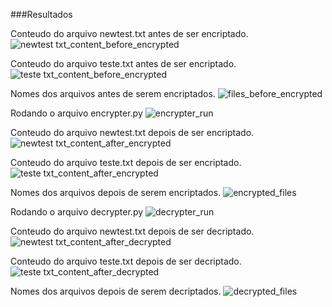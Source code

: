 ###Resultados

Conteudo do arquivo newtest.txt antes de ser encriptado.
![newtest txt_content_before_encrypted](https://github.com/user-attachments/assets/67954a99-6261-4779-b1a1-719c3f653343)

Conteudo do arquivo teste.txt antes de ser encriptado.
![teste txt_content_before_encrypted](https://github.com/user-attachments/assets/6a974de9-cffa-4851-8b09-6d839a609dae)

Nomes dos arquivos antes de serem encriptados.
![files_before_encrypted](https://github.com/user-attachments/assets/c8d1ad64-2058-498d-9100-158a534f4e8a)


Rodando o arquivo encrypter.py
![encrypter_run](https://github.com/user-attachments/assets/0fe4c4be-539c-42a8-a2ac-73033868b625)

Conteudo do arquivo newtest.txt depois de ser encriptado.
![newtest txt_content_after_encrypted](https://github.com/user-attachments/assets/935ee5b7-8965-46de-a7db-cf09b5222f7c)

Conteudo do arquivo teste.txt depois de ser encriptado.
![teste txt_content_after_encrypted](https://github.com/user-attachments/assets/734831eb-016b-4fad-9436-812e953cd853)

Nomes dos arquivos depois de serem encriptados.
![encrypted_files](https://github.com/user-attachments/assets/5e04b46a-bf75-4307-9991-fcab24bb187d)

Rodando o arquivo decrypter.py
![decrypter_run](https://github.com/user-attachments/assets/110cbcf3-6e82-4d1b-a721-05e4eff3e1ba)

Conteudo do arquivo newtest.txt depois de ser decriptado.
![newtest txt_content_after_decrypted](https://github.com/user-attachments/assets/767a13a6-7292-46de-8419-c9d2c3718e86)


Conteudo do arquivo teste.txt depois de ser decriptado.
![teste txt_content_after_decrypted](https://github.com/user-attachments/assets/98cbca00-20e8-458e-965e-9ab93871a8c4)

Nomes dos arquivos depois de serem decriptados.
![decrypted_files](https://github.com/user-attachments/assets/acdcfaaa-b383-473e-abf8-6cca5a1d4218)










